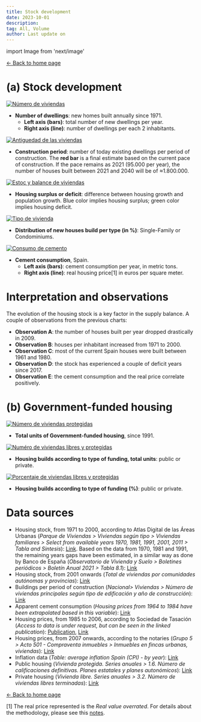 ```yaml
---
title: Stock development
date: 2023-10-01
description:
tag: All, Volume
author: Last update on
---
```


import Image from 'next/image'

<div class="meta-line"><a class="meta-back" href="/">← Back to home page</a></div>

# (a) Stock development

[![Número de viviendas](/images/stockyearly.png)](/images/stockyearly.png)

- **Number of dwellings**: new homes built annually since 1971.
  - **Left axis (bars)**: total number of new dwellings per year.
  - **Right axis (line)**: number of dwellings per each 2 inhabitants.

[![Antiguedad de las viviendas](/images/stockperiods.png)](/images/stockperiods.png)

- **Construction period**: number of today existing dwellings per period of construction. The **red bar** is a final estimate based on the current pace of construction. If the pace remains as 2021 (95.000 per year), the number of houses built between 2021 and 2040 will be of ≈1.800.000.

[![Estoc y balance de viviendas](/images/stockbalance.png)](/images/stockbalance.png)

- **Housing surplus or deficit**: difference between housing growth and population growth. Blue color implies housing surplus; green color implies housing deficit.

[![Tipo de vivienda](/images/typehouse.png)](/images/typehouse.png)

- **Distribution of new houses build per type (in %)**: Single-Family or Condominiums.

[![Consumo de cemento](/images/cement.png)](/images/cement.png)

- **Cement consumption**, Spain.
  - **Left axis (bars)**: cement consumption per year, in metric tons.
  - **Right axis (line)**: real housing price[1] in euros per square meter.

# Interpretation and observations

The evolution of the housing stock is a key factor in the supply balance. A couple of observations from the previous charts:

- **Observation A**: the number of houses built per year dropped drastically in 2009.
- **Observation B**: houses per inhabitant increased from 1971 to 2000.
- **Observation C**: most of the current Spain houses were built between 1961 and 1980.
- **Observation D**: the stock has experienced a couple of deficit years since 2017.
- **Observation E**: the cement consumption and the real price correlate positively.

# (b) Government-funded housing

[![Número de viviendas protegidas](/images/publichousing.png)](/images/publichousing.png)

- **Total units of Government-funded housing**, since 1991.

[![Numéro de viviendas libres y protegidas](/images/publicprivate.png)](/images/publicprivate.png)

- **Housing builds according to type of funding, total units**: public or private.

[![Porcentaje de viviendas libres y protegidas](/images/publicprivateper.png)](/images/publicprivateper.png)

- **Housing builds according to type of funding (%)**: public or private.

# Data sources

- Housing stock, from 1971 to 2000, according to Atlas Digital de las Áreas Urbanas (_Parque de Viviendas > Viviendas según tipo > Viviendas familiares > Select from available years 1970, 1981, 1991, 2001, 2011 > Tabla and Sintesis_): [Link](https://atlasau.mitma.gob.es/#c=indicator&view=map1). Based on the data from 1970, 1981 and 1991, the remaining years gaps have been estimated, in a similar way as done by Banco de España (_Observatorio de Vivienda y Suelo > Boletines periódicos > Boletín Anual 2021 > Tabla 8.1_): [Link](https://www.mitma.gob.es/arquitectura-vivienda-y-suelo/urbanismo-y-politica-de-suelo/estudios-y-publicaciones/observatorio-de-vivienda-y-suelo)
- Housing stock, from 2001 onwards (_Total de viviendas por comunidades autónomas y provincias_): [Link](https://apps.fomento.gob.es/BoletinOnline2/?nivel=2&orden=33000000)
- Buildings per period of construction (_Nacional> Viviendas > Número de viviendas principales según tipo de edificación y año de construcción_): [Link](https://www.ine.es/dyngs/INEbase/es/operacion.htm?c=Estadistica_C&cid=1254736176952&menu=resultados&idp=1254735572981)
- Apparent cement consumption (_Housing prices from 1964 to 1984 have been extrapolated based in this variable_): [Link](https://tematicas.org/sintesis-economica/indicadores-de-produccion-y-demanda-nacional/consumo-aparente-de-cemento/)
- Housing prices, from 1985 to 2006, according to Sociedad de Tasación (_Access to data is under request, but can be seen in the linked publication_): [Publication](https://www.st-tasacion.es/ext/pdf/estudios/sep19/2-Evolucion_de_Precios_de_Vivienda.pdf), [Link](https://www.st-tasacion.es/informe-de-tendencias-digital/)
- Housing prices, from 2007 onwards, according to the notaries (_Grupo 5 > Acto 501 - Compraventa inmuebles > Inmuebles en fincas urbanas, viviendas_): [Link](http://www.notariado.org/liferay/web/cien/estadisticas-al-completo)
- Inflation data (_Table: average inflation Spain (CPI) - by year_): [Link](https://www.inflation.eu/en/inflation-rates/spain/historic-inflation/cpi-inflation-spain.aspx)
- Public housing (_Vivienda protegida. Series anuales > 1.6. Número de calificaciones definitivas. Planes estatales y planes autonómicos_): [Link](https://apps.fomento.gob.es/BoletinOnline2/?nivel=2&orden=31000000)
- Private housing (_Vivienda libre. Series anuales > 3.2. Número de viviendas libres terminadas_): [Link](https://apps.fomento.gob.es/BoletinOnline2/?nivel=2&orden=32000000)

<div class="meta-line"><a class="meta-back" href="/">← Back to home page</a></div>

[1] The real price represented is the _Real value overrated_. For details about the methodology, please see this [notes](realprice).
